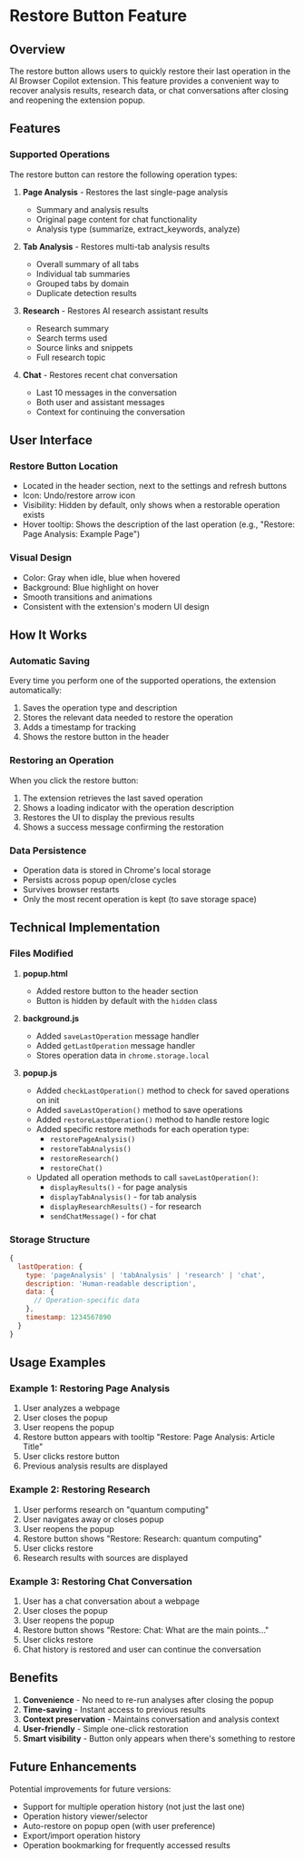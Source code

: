 # Restore Button Feature

## Overview
The restore button allows users to quickly restore their last operation in the AI Browser Copilot extension. This feature provides a convenient way to recover analysis results, research data, or chat conversations after closing and reopening the extension popup.

## Features

### Supported Operations
The restore button can restore the following operation types:

1. **Page Analysis** - Restores the last single-page analysis
   - Summary and analysis results
   - Original page content for chat functionality
   - Analysis type (summarize, extract_keywords, analyze)

2. **Tab Analysis** - Restores multi-tab analysis results
   - Overall summary of all tabs
   - Individual tab summaries
   - Grouped tabs by domain
   - Duplicate detection results

3. **Research** - Restores AI research assistant results
   - Research summary
   - Search terms used
   - Source links and snippets
   - Full research topic

4. **Chat** - Restores recent chat conversation
   - Last 10 messages in the conversation
   - Both user and assistant messages
   - Context for continuing the conversation

## User Interface

### Restore Button Location
- Located in the header section, next to the settings and refresh buttons
- Icon: Undo/restore arrow icon
- Visibility: Hidden by default, only shows when a restorable operation exists
- Hover tooltip: Shows the description of the last operation (e.g., "Restore: Page Analysis: Example Page")

### Visual Design
- Color: Gray when idle, blue when hovered
- Background: Blue highlight on hover
- Smooth transitions and animations
- Consistent with the extension's modern UI design

## How It Works

### Automatic Saving
Every time you perform one of the supported operations, the extension automatically:
1. Saves the operation type and description
2. Stores the relevant data needed to restore the operation
3. Adds a timestamp for tracking
4. Shows the restore button in the header

### Restoring an Operation
When you click the restore button:
1. The extension retrieves the last saved operation
2. Shows a loading indicator with the operation description
3. Restores the UI to display the previous results
4. Shows a success message confirming the restoration

### Data Persistence
- Operation data is stored in Chrome's local storage
- Persists across popup open/close cycles
- Survives browser restarts
- Only the most recent operation is kept (to save storage space)

## Technical Implementation

### Files Modified

1. **popup.html**
   - Added restore button to the header section
   - Button is hidden by default with the `hidden` class

2. **background.js**
   - Added `saveLastOperation` message handler
   - Added `getLastOperation` message handler
   - Stores operation data in `chrome.storage.local`

3. **popup.js**
   - Added `checkLastOperation()` method to check for saved operations on init
   - Added `saveLastOperation()` method to save operations
   - Added `restoreLastOperation()` method to handle restore logic
   - Added specific restore methods for each operation type:
     - `restorePageAnalysis()`
     - `restoreTabAnalysis()`
     - `restoreResearch()`
     - `restoreChat()`
   - Updated all operation methods to call `saveLastOperation()`:
     - `displayResults()` - for page analysis
     - `displayTabAnalysis()` - for tab analysis
     - `displayResearchResults()` - for research
     - `sendChatMessage()` - for chat

### Storage Structure

```javascript
{
  lastOperation: {
    type: 'pageAnalysis' | 'tabAnalysis' | 'research' | 'chat',
    description: 'Human-readable description',
    data: {
      // Operation-specific data
    },
    timestamp: 1234567890
  }
}
```

## Usage Examples

### Example 1: Restoring Page Analysis
1. User analyzes a webpage
2. User closes the popup
3. User reopens the popup
4. Restore button appears with tooltip "Restore: Page Analysis: Article Title"
5. User clicks restore button
6. Previous analysis results are displayed

### Example 2: Restoring Research
1. User performs research on "quantum computing"
2. User navigates away or closes popup
3. User reopens the popup
4. Restore button shows "Restore: Research: quantum computing"
5. User clicks restore
6. Research results with sources are displayed

### Example 3: Restoring Chat Conversation
1. User has a chat conversation about a webpage
2. User closes the popup
3. User reopens the popup
4. Restore button shows "Restore: Chat: What are the main points..."
5. User clicks restore
6. Chat history is restored and user can continue the conversation

## Benefits

1. **Convenience** - No need to re-run analyses after closing the popup
2. **Time-saving** - Instant access to previous results
3. **Context preservation** - Maintains conversation and analysis context
4. **User-friendly** - Simple one-click restoration
5. **Smart visibility** - Button only appears when there's something to restore

## Future Enhancements

Potential improvements for future versions:
- Support for multiple operation history (not just the last one)
- Operation history viewer/selector
- Auto-restore on popup open (with user preference)
- Export/import operation history
- Operation bookmarking for frequently accessed results
